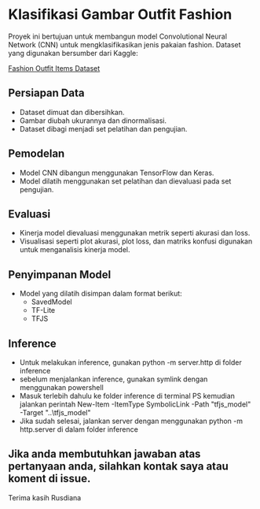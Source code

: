 # Klasifikasi Gambar Outfit Fashion

Proyek ini bertujuan untuk membangun model Convolutional Neural Network (CNN) untuk mengklasifikasikan jenis pakaian fashion. Dataset yang digunakan bersumber dari Kaggle:

[Fashion Outfit Items Dataset](https://www.kaggle.com/datasets/kritanjalijain/fashionoutfititems)

## Persiapan Data

*   Dataset dimuat dan dibersihkan.
*   Gambar diubah ukurannya dan dinormalisasi.
*   Dataset dibagi menjadi set pelatihan dan pengujian.

## Pemodelan

*   Model CNN dibangun menggunakan TensorFlow dan Keras.
*   Model dilatih menggunakan set pelatihan dan dievaluasi pada set pengujian.

## Evaluasi

*   Kinerja model dievaluasi menggunakan metrik seperti akurasi dan loss.
*   Visualisasi seperti plot akurasi, plot loss, dan matriks konfusi digunakan untuk menganalisis kinerja model.

## Penyimpanan Model

*   Model yang dilatih disimpan dalam format berikut:
    *   SavedModel
    *   TF-Lite
    *   TFJS

## Inference
* Untuk melakukan inference, gunakan python -m server.http di folder inference
* sebelum menjalankan inference, gunakan symlink dengan menggunakan powershell
* Masuk terlebih dahulu ke folder inference di terminal PS kemudian jalankan perintah New-Item -ItemType SymbolicLink -Path "tfjs_model" -Target "..\tfjs_model"
* Jika sudah selesai, jalankan server dengan menggunakan python -m http.server di dalam folder inference

## Jika anda membutuhkan jawaban atas pertanyaan anda, silahkan kontak saya atau koment di issue.

Terima kasih
Rusdiana
